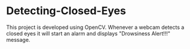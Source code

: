 # Detecting-Closed-Eyes
This project is developed using OpenCV. Whenever a webcam detects a closed eyes it will start an alarm and displays "Drowsiness Alert!!!" message.
